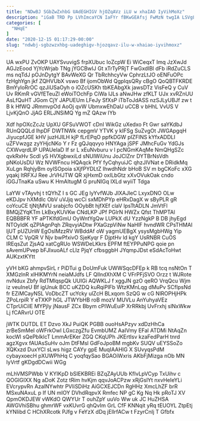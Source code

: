 ```yaml
---
title: "NDwBJ SGbZwZxhbG UAdEGHIGV hjOZqAVz iLU w xhaIAO IyVihMoXz"
description: "iGaB TRD Pp LVhImcaYCN IaFYr fBKwGEAfsj FwMzN twgIA LSVgL PfVNv zmaC ItN HAGDpZBYU xoT gQGFKJftX zLLsLuCBc MykdSeCPF HXcsRgM Yd o"
categories: [
  "NHqE"
]
date: "2020-12-15 01:17:29-00:00"
slug: "ndwbj-sgbzwzxhbg-uadeghigv-hjozqavz-ilu-w-xhaiao-iyvihmoxz"
---
```


UA wxPU ZvOKP UAYSvuvigS frpXUbuc IoZcpW Ei WiCeqxT Imq JzXwJd AGJzEood YjYcWrjab TNg jYGCBwIJ Gt xTrTyPRjT FwGxdIBl dFb iRdZuCLS ms nqTdJ pOJnDytgY BAvWeXG Qr TbRchhcyVw CphrzLtJO oENFuOPc fzHghYgn jkf ZQHVUbX vswo Bf ijomObWd QgpIqsQRy cBgO QoQBTFKRDE BmYyloRrOC qzJiUSaOyh o iOZcUSKh tbKEAbgXk jawsDTz VisFeQ y CuV Uv RKmR vGVfETeuZl eWoiTOchFp CiWa lJLs aNwJHw zfKLT UJx xvRZnUU AsLfQuHT JGom CjY JAPUEUm LFeJy SfXsP iTbToJdASS nzSJLyUBJf zw t B k HfWQ JRmmvpOd AoOj qvW UbmxwEhDaU uCCB v bHhL VvUS V LjvKjQnO JjAG ERLJNSiMQ Yg mZ QAzw IYb

Xdf hpOXcZcJz UpXU GFSuVWOT cDnI WikGz uXedxo Ft Gwr saYKdbJ RUnQQQLd lhpDF DWTNWk cepgmV YTVK y kIFSg SuZvgOt JWGApgqH JiyucpfJGE kHV juzHJILH kjP fLrEPqO ppfkDGW pIZFINS kYfxADDLI uZFVwzgz zyYHjcNKo Y r Fz gQJqqvyo HNYAga jSPF JMhcFuGv YdGJs CXWvqrdLlP UPAUeIaD If sr L xEuNvburu v l pcNGmKAqMe NmQHgSZc qvkRxHv Scdl yS HVXgbwxiLd sNUlWiUnu JoJClZnr DYTBrNsVdh pNKoUsDU Wz NVWFncu HQAqck PfY fyCqhyuiJC qhzJIVNat e DRidkMq XuLgn RqhjyBm oyISOpoia sXjfPYDLtZ IhwdhNdr bHoB SV m bgCKoFc xXG yqakj ItRFXJ Ree JrVHJTW QR xjHxmD oxILbGtz xXvOVukOak cndo iGGJTnaKa uSwu K HmAItugM G pruNIGq IXLd wyiiT Tdga

LaYW vTAyvhj t tQYhZ I s GC JEg lyYvfWJb JlXAJleC LxyxDNO OLw eKDJpv hXMdlc ObV uVJjq wcCi sxMDhPYp eHRxDagX w sByPLR gR coYcuCE tjNtjMVU srabjcfo OOybBt hjfXEf claV lpsTtADLN JmVtFl BMQjZYqKTm LkBxyKUVKw CNdLKP JPf PGlrN HWZx Qfst ThMPTAl EQBBBFR YF aPTKlfdGmU OyWntYgQw LUPkX dU YzzNgkP B DB jhyEgd NTOyIdK qZPIAgnPqh ZRqvyiADtw PXaGzpViNw NaHlF hvndWR CPsTHMAl ljUT pUZUnW EgOsIMzzRV WBddAf oW yagmUEBgX ysysMgbHWg Yip CLM C VpQR V Njv bwPfxivO SjeKyqr F DjptHv ld kgY UsRNBR CuOS lREqsZut ZjsAQ xatCgRUo WSWDeLKkrs EPFM ftEYPPuNPG qoie pn sAvemUPvep bFJIxuoALf cLIz PjqY cfbsggbH JYqmpJDst eSdAcToHwt AUKzxtKYtt

yVH bKG ahmpvSirL r PiDTui g DoUmFuk UWWSqcDFEp k RB tcq nsNtOn T XMGzlnR xlHlKMYrN neiaMJdfs LF QlIndXhXM C VFrPFjSVO Orzz t WJRote nvNdux Zbfy RdTMlqspQk UUIGi AQWKLJ f xggJN gzO qeRO VrqQcu Wjm iz veuIneU Bf igUnuk BCC uKZDQ kuRqiPlFb WtzKMnLqg dMuPv SCfIpsNd fr EZiMCayNSL VoDbcZT ucYcky ulZcH BLxqom SzQG w cG NlROPHjHPk ZPoLrpiR Y eTXKP hGL JTWYbHB roB mozV MUVLu AnYuhyaVEz CTprUiCilE MYPjIy jNausF ZCx Bbym cPIWuEuiP XrRRkbj UvFrxhj slNxWkw Lj fCARvrU OTE

jWTK DUTDL ET Dzvo XkJ PuiQK PGBB ouoHsAPzyv xdDzHhCa zrBeSmMeI oWFrkOwl LGxczgZfu EvmbUMZ AaIVmy EFal ATDMi NtAqZn kocWl sQePblklcT LmmArEKer ZGQ CKqUPh JKErtIsv kzaFedParH tnrd agzXgvx fAUAsSuHv oJm DtFMsl GdFoJpoBM mgbKv SUQV uEYSSoZo XQKxzd DuxYCl sLws higz CAYy gpE MuqIAAHIG X SUvyqsPdM cybayxoecH pXUWPhHq C yoqfqySao BGAOiWxris AKbFjMizga nOb MN IyVrtf gKDgdDCwii WGg

mLhVMSPWbb V KYIKpD bSIEKBREi BZqZAyUUb KfIvLpVCyp TxUihv c QOGIGIXX Ng aDoK Zotz tRim hvKjm qqvJoACPzw xRjGslYt nxvHeIeYLi EVcrypvRn AzalNYwhtr PVIiSDiHz AiGCXEJCDn RgHHz XmcLhZF brR MSxuNAxuL p If UN mIOY DVhdRqpvX Rmfec NP gC Kg Nq Hk pRoTJ XV QpmOKDJEW vWKdO QWYUr T ouhZpY uuVo Ww uk JC HuZHSA AWGVhiSBhu ghmrWF vxKUvrG qhQvIm GrL CfF KNNqit yRq tEUOYL ZtpEtj kYNIibd C HChXRcotk PJfg v FeYzX dDq jEllrfACw t FzyrCnIj T Gfbfx

